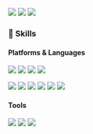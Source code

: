 <p>
  <a href="https://velog.io/@djh0211" target="_blank"><img src="https://img.shields.io/badge/Velog-20c997?style=flat-square&logo=Vimeo&logoColor=white"/></a>
  <a href="mailto:tnfxoddl02@gmail.com" target="_blank"><img src="https://img.shields.io/badge/tnfxoddl02@gmail.com-EA4335?style=flat-square&logo=Gmail&logoColor=white"/></a>
<!--   <a href="https://www.linkedin.com/in/cowkite/" target="_blank"><img src="https://img.shields.io/badge/SoyeonKim-0A66C2?style=flat-square&logo=Linkedin&logoColor=white"/></a> -->
  <a href="https://www.instagram.com/d.ju__un/" target="_blank"><img src="https://img.shields.io/badge/Instagram-E4405F?style=flat-square&logo=Instagram&logoColor=white"/></a>
</p>



<!-- <p>
  👋&nbsp; Hi there! I'm <b>mobile app developer</b> using Android and iOS. 🚀<br/>
  Sometimes I develop cross-platforms like ReactNative or Flutter, but prefer native. 💖<br/><br/>
  I enjoy hiking, swimming, dive and surf. ⛰ 🏄<br/>
  I hope to develop every beautiful things. ✨ <br/><br/>
</p> -->

### 💪 Skills
#### Platforms & Languages
<p>
  <img src="https://img.shields.io/badge/Android-3DDC84?style=flat-square&logo=Android&logoColor=white"/>
  <img src="https://img.shields.io/badge/React-61DAFB?style=flat-square&logo=React&logoColor=black"/>
  <img src="https://img.shields.io/badge/PyTorch-EE4C2C?style=flat-square&logo=PyTorch&logoColor=white"/>
  <img src="https://img.shields.io/badge/Linux-FCC624?style=flat-square&logo=Linux&logoColor=black"/>
  
</p>
<p>
  <img src="https://img.shields.io/badge/Kotlin-0095D5?style=flat-square&logo=Kotlin&logoColor=white"/> 
  <img src="https://img.shields.io/badge/Python-3776AB?style=flat-square&logo=Python&logoColor=white"/>
  <img src="https://img.shields.io/badge/Java-007396?style=flat-square&logo=Java&logoColor=white"/>
  <img src="https://img.shields.io/badge/JavaScript-F7DF1E?style=flat-square&logo=JavaScript&logoColor=black"/>
  <img src="https://img.shields.io/badge/C++-00599C?style=flat-square&logo=C++&logoColor=white"/>
  <img src="https://img.shields.io/badge/C-A8B9CC?style=flat-square&logo=C&logoColor=white"/>
  
  

</p>

#### Tools
<p>
  <img src="https://img.shields.io/badge/Colab-F9AB00?style=flat-square&logo=Google Colab&logoColor=white"/>
  <img src="https://img.shields.io/badge/Firebase-FFCA28?style=flat-square&logo=Firebase&logoColor=black"/>
  <img src="https://img.shields.io/badge/Git-F05032?style=flat-square&logo=Git&logoColor=white"/>
</p>
